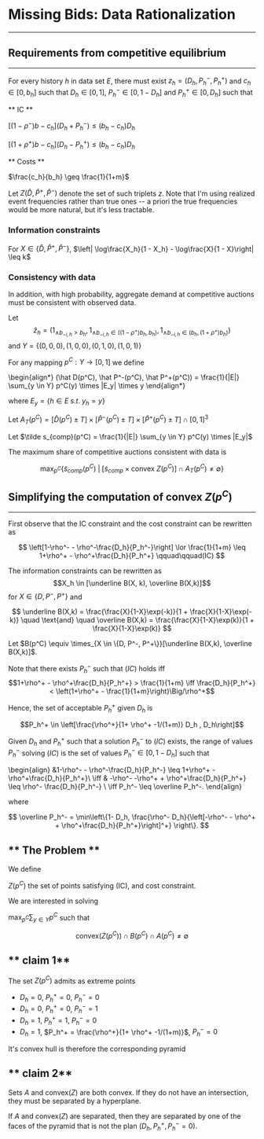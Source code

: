 # Missing Bids: Data Rationalization
------------------------------------

## Requirements from competitive equilibrium
--------------------------------------------

For every history $h$ in data set $E$, there must exist
$z_h = (D_h, P_h^-, P_h^+)$ and $c_h\in [0,b_h]$ such that
$D_h \in [0,1]$, $P_h^- \in [0, 1- D_h]$ and $P_h^+ \in [0, D_h]$ such that

** IC **

$[(1-\rho^-) b - c_h](D_h+P_h^-) \leq (b_h - c_h) D_h$

$[(1+\rho^+) b - c_h](D_h-P_h^+) \leq (b_h - c_h) D_h$


** Costs **

$\frac{c_h}{b_h} \geq \frac{1}{1+m}$

Let $Z(\hat D, \hat P^+, \hat P^-)$ denote the set of such triplets $z$.
Note that I'm using realized event frequencies rather than true ones --
a priori the true frequencies would be more natural, but it's less tractable.

### Information constraints

For $X \in \{\hat D, \hat P^+, \hat P^-\}$,
$\left| \log\frac{X_h}{1 - X_h}  - \log\frac{X}{1 - X}\right| \leq k$


### Consistency with data

In addition, with high probability, aggregate demand at competitive auctions
must be consistent with observed data.

Let
$$
\hat z_h = (1_{\land b_{-i, h} > b_h}, 1_{\land b_{-i, h} \in
((1-\rho^+)b_h, b_h)}, 1_{\land b_{-i, h} \in (b_h, (1+\rho^+)b_h )})
$$
and $Y = \{(0,0,0), (1,0,0), (0,1,0), (1,0,1)\}$

For any mapping $p^C: Y \to [0,1]$ we define

\begin{align*}
(\hat D(p^C), \hat P^-(p^C), \hat P^+(p^C)) =
\frac{1}{|E|} \sum_{y \in Y} p^C(y) \times |E_y| \times y
\end{align*}

where $E_y = \{h \in E \;s.t.\; y_h = y\}$

Let $A_T(p^C) = [\hat D(p^C) \pm T] \times [\hat P^-(p^C) \pm T]
\times [\hat P^+(p^C)\pm T] \cap [0,1]^3$

Let $\tilde s_{comp}(p^C) = \frac{1}{|E|} \sum_{y \in Y} p^C(y) \times |E_y|$

The maximum share of competitive auctions consistent with data is

$$\max_{p^C} \{\tilde s_{comp}(p^C) \;|\; [\tilde s_{comp} \times
\textsf{convex } Z(p^C)]\cap A_T(p^C) \neq \emptyset\}$$


## Simplifying the computation of $\textsf{convex } Z(p^C)$
-----------------------------------------------------------

First observe that the IC constraint and the cost constraint can be
rewritten as

$$
\left[1-\rho^- - \rho^-\frac{D_h}{P_h^-}\right] \lor \frac{1}{1+m}
\leq 1+\rho^+ - \rho^+\frac{D_h}{P_h^+} \qquad\qquad(IC)
$$

The information constraints can be rewritten as
$$X_h \in [\underline B(X, k), \overline B(X,k)]$$
for $X \in \{D, P^-, P^+\}$ and

$$
\underline B(X,k) =
\frac{\frac{X}{1-X}\exp(-k)}{1 + \frac{X}{1-X}\exp(-k)}
\quad \text{and} \quad
\overline B(X,k) =  \frac{\frac{X}{1-X}\exp(k)}{1 + \frac{X}{1-X}\exp(k)}
$$

Let $B(p^C) \equiv
\times_{X \in \{D, P^-, P^+\}}[\underline B(X,k), \overline B(X,k)]$.


Note that there exists $P_h^-$ such that $(IC)$ holds iff
$$1+\rho^+ - \rho^+\frac{D_h}{P_h^+} > \frac{1}{1+m}
\iff \frac{D_h}{P_h^+} < \left(1+\rho^+ - \frac{1}{1+m}\right)\Big/\rho^+$$

Hence, the set of acceptable $P_h^+$ given $D_h$ is

$$P_h^+ \in \left[\frac{\rho^+}{1+ \rho^+ -1/(1+m)} D_h , D_h\right]$$

Given $D_h$ and $P_h^+$ such that a solution $P_h^-$ to $(IC)$ exists, the
range of values $P_h^-$ solving $(IC)$ is the set of values
$P_h^- \in [0, 1- D_h]$ such that

\begin{align}
&1-\rho^- - \rho^-\frac{D_h}{P_h^-} \leq 1+\rho^+ - \rho^+\frac{D_h}{P_h^+}\\
\iff & -\rho^- -\rho^+ + \rho^+\frac{D_h}{P_h^+} \leq \rho^- \frac{D_h}{P_h^-} \\
\iff P_h^- \leq \overline P_h^-.
\end{align}

where

$$
\overline P_h^- = \min\left\{1- D_h,
\frac{\rho^- D_h}{\left[-\rho^- - \rho^+ +  \rho^+\frac{D_h}{P_h^+}\right]^+}
\right\}.
$$


** The Problem **
-----------------

We define

$Z(p^C)$ the set of points satisfying (IC), and cost constraint.

We are interested in solving

$\max_{p^C} \sum_{y \in Y} p^C$ such that

$$\textsf{convex}(Z(p^C))\cap B(p^C) \cap A(p^C) \neq \emptyset$$


** claim 1**
------------

The set $Z(p^C)$ admits as extreme points
   - $D_h = 0$, $P_h^+ = 0$, $P_h^- = 0$
   - $D_h = 0$, $P_h^+ = 0$, $P_h^- = 1$
   - $D_h = 1$, $P_h^+ = 1$, $P_h^- = 0$
   - $D_h = 1$, $P_h^+ = \frac{\rho^+}{1+ \rho^+ -1/(1+m)}$, $P_h^- = 0$

It's convex hull is therefore the corresponding pyramid

** claim 2**
------------

Sets $A$ and $\textsf{convex}(Z)$ are both convex. If they do not have an
intersection, they must be separated by a hyperplane.

If $A$ and $\textsf{convex}(Z)$ are separated, then they are separated by one
of the faces of the pyramid that is not the plan $(D_h, P_h^+, P_h^-=0)$.